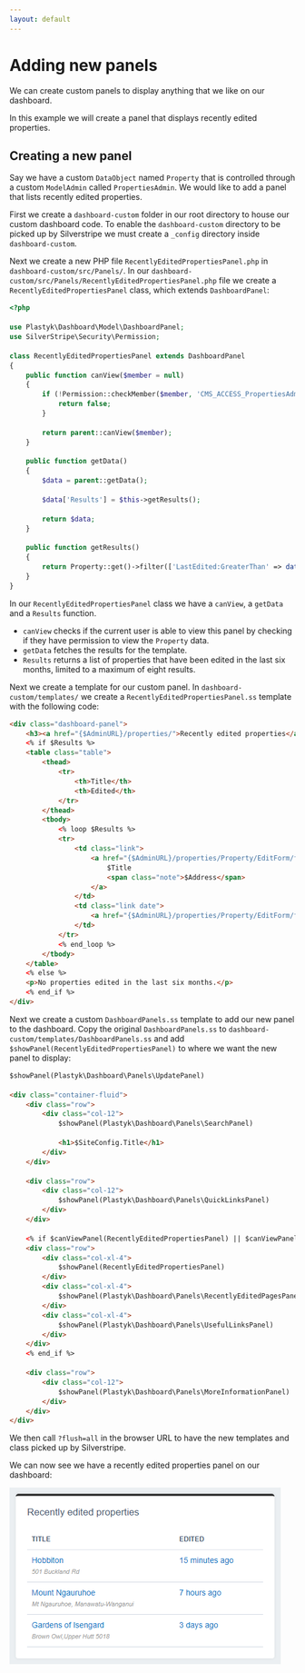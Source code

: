 ```yaml
---
layout: default
---
```


# Adding new panels

We can create custom panels to display anything that we like on our dashboard.

In this example we will create a panel that displays recently edited properties.

## Creating a new panel

Say we have a custom `DataObject` named `Property` that is controlled through a custom `ModelAdmin` called `PropertiesAdmin`. We would like to add a panel that lists recently edited properties.

First we create a `dashboard-custom` folder in our root directory to house our custom dashboard code. To enable the `dashboard-custom` directory to be picked up by Silverstripe we must create a `_config` directory inside `dashboard-custom`.

Next we create a new PHP file `RecentlyEditedPropertiesPanel.php` in `dashboard-custom/src/Panels/`. In our `dashboard-custom/src/Panels/RecentlyEditedPropertiesPanel.php` file we create a `RecentlyEditedPropertiesPanel` class, which extends `DashboardPanel`:

```php
<?php

use Plastyk\Dashboard\Model\DashboardPanel;
use SilverStripe\Security\Permission;

class RecentlyEditedPropertiesPanel extends DashboardPanel
{
    public function canView($member = null)
    {
        if (!Permission::checkMember($member, 'CMS_ACCESS_PropertiesAdmin') || !class_exists(Property::class)) {
            return false;
        }

        return parent::canView($member);
    }

    public function getData()
    {
        $data = parent::getData();

        $data['Results'] = $this->getResults();

        return $data;
    }

    public function getResults()
    {
        return Property::get()->filter(['LastEdited:GreaterThan' => date('c', strtotime('-6 months'))])->sort('LastEdited DESC')->limit(8);
    }
}
```

In our `RecentlyEditedPropertiesPanel` class we have a `canView`, a `getData` and a `Results` function.

* `canView` checks if the current user is able to view this panel by checking if they have permission to view the `Property` data.
* `getData` fetches the results for the template.
* `Results` returns a list of properties that have been edited in the last six months, limited to a maximum of eight results.

Next we create a template for our custom panel. In `dashboard-custom/templates/` we create a `RecentlyEditedPropertiesPanel.ss` template with the following code:

```html
<div class="dashboard-panel">
    <h3><a href="{$AdminURL}/properties/">Recently edited properties</a></h3>
    <% if $Results %>
    <table class="table">
        <thead>
            <tr>
                <th>Title</th>
                <th>Edited</th>
            </tr>
        </thead>
        <tbody>
            <% loop $Results %>
            <tr>
                <td class="link">
                    <a href="{$AdminURL}/properties/Property/EditForm/field/Property/item/{$ID}/edit">
                        $Title
                        <span class="note">$Address</span>
                    </a>
                </td>
                <td class="link date">
                    <a href="{$AdminURL}/properties/Property/EditForm/field/Property/item/{$ID}/edit">$LastEdited.Nice</a>
                </td>
            </tr>
            <% end_loop %>
        </tbody>
    </table>
    <% else %>
    <p>No properties edited in the last six months.</p>
    <% end_if %>
</div>
```

Next we create a custom `DashboardPanels.ss` template to add our new panel to the dashboard. Copy the original `DashboardPanels.ss` to `dashboard-custom/templates/DashboardPanels.ss` and add `$showPanel(RecentlyEditedPropertiesPanel)` to where we want the new panel to display:

```html
$showPanel(Plastyk\Dashboard\Panels\UpdatePanel)

<div class="container-fluid">
	<div class="row">
		<div class="col-12">
			$showPanel(Plastyk\Dashboard\Panels\SearchPanel)

			<h1>$SiteConfig.Title</h1>
		</div>
	</div>

	<div class="row">
		<div class="col-12">
			$showPanel(Plastyk\Dashboard\Panels\QuickLinksPanel)
		</div>
	</div>

	<% if $canViewPanel(RecentlyEditedPropertiesPanel) || $canViewPanel(Plastyk\Dashboard\Panels\RecentlyEditedPagesPanel) || $canViewPanel(Plastyk\Dashboard\Panels\UsefulLinksPanel) %>
	<div class="row">
		<div class="col-xl-4">
			$showPanel(RecentlyEditedPropertiesPanel)
		</div>
		<div class="col-xl-4">
			$showPanel(Plastyk\Dashboard\Panels\RecentlyEditedPagesPanel)
		</div>
		<div class="col-xl-4">
			$showPanel(Plastyk\Dashboard\Panels\UsefulLinksPanel)
		</div>
	</div>
	<% end_if %>

	<div class="row">
		<div class="col-12">
			$showPanel(Plastyk\Dashboard\Panels\MoreInformationPanel)
		</div>
	</div>
</div>
```

We then call `?flush=all` in the browser URL to have the new templates and class picked up by Silverstripe.

We can now see we have a recently edited properties panel on our dashboard:

![Dashboard module custom properties panel screenshot](images/dashboard-module-custom-properties-panel.png)
